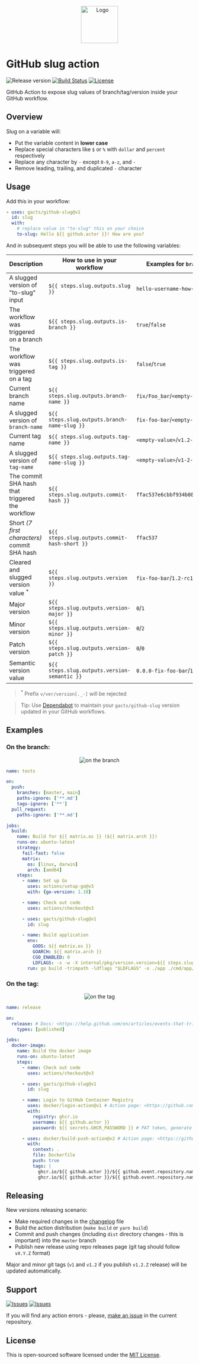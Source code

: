 <p align="center">
  <img src="https://avatars0.githubusercontent.com/u/44036562?s=200&v=4" alt="Logo" width="100" />
</p>

# GitHub slug action

![Release version][badge_release_version]
[![Build Status][badge_build]][link_build]
[![License][badge_license]][link_license]

GitHub Action to expose slug values of branch/tag/version inside your GitHub workflow.

## Overview

Slug on a variable will:

- Put the variable content in **lower case**
- Replace special characters like `$` or `%` with `dollar` and `percent` respectively
- Replace any character by `-` except `0-9`, `a-z`, and `-`
- Remove leading, trailing, and duplicated `-` character

## Usage

Add this in your workflow:

```yaml
- uses: gacts/github-slug@v1
  id: slug
  with:
    # replace value in "to-slug" this on your choice
    to-slug: Hello ${{ github.actor }}! How are you?
```

And in subsequent steps you will be able to use the following variables:

| Description                                     | How to use in your workflow                   | Examples for `branch`/`tag` workflows      |
|-------------------------------------------------|-----------------------------------------------|--------------------------------------------|
| A slugged version of "to-slug" input            | `${{ steps.slug.outputs.slug }}`              | `hello-username-how-are-you`               |
| The workflow was triggered on a branch          | `${{ steps.slug.outputs.is-branch }}`         | `true`/`false`                             |
| The workflow was triggered on a tag             | `${{ steps.slug.outputs.is-tag }}`            | `false`/`true`                             |
| Current branch name                             | `${{ steps.slug.outputs.branch-name }}`       | `fix/Foo_bar`/`<empty-value>`              |
| A slugged version of `branch-name`              | `${{ steps.slug.outputs.branch-name-slug }}`  | `fix-foo-bar`/`<empty-value>`              |
| Current tag name                                | `${{ steps.slug.outputs.tag-name }}`          | `<empty-value>`/`v1.2-rc1_Lorem`           |
| A slugged version of `tag-name`                 | `${{ steps.slug.outputs.tag-name-slug }}`     | `<empty-value>`/`v1-2-rc1-lorem`           |
| The commit SHA hash that triggered the workflow | `${{ steps.slug.outputs.commit-hash }}`       | `ffac537e6cbbf934b08745a378932722df287a53` |
| Short _(7 first characters)_ commit SHA hash    | `${{ steps.slug.outputs.commit-hash-short }}` | `ffac537`                                  |
| Cleared and slugged version value <sup>*</sup>  | `${{ steps.slug.outputs.version }}`           | `fix-foo-bar`/`1.2-rc1-lorem`              |
| Major version                                   | `${{ steps.slug.outputs.version-major }}`     | `0`/`1`                                    |
| Minor version                                   | `${{ steps.slug.outputs.version-minor }}`     | `0`/`2`                                    |
| Patch version                                   | `${{ steps.slug.outputs.version-patch }}`     | `0`/`0`                                    |
| Semantic version value                          | `${{ steps.slug.outputs.version-semantic }}`  | `0.0.0-fix-foo-bar`/`1.2.0-rc1-lorem`      |

> <sup>*</sup> Prefix `v/ver/version[._-]` will be rejected

> Tip: Use [Dependabot][use_dependabot] to maintain your `gacts/github-slug` version updated in your GitHub workflows.

## Examples

### On the branch:

<p align="center">
  <img src="https://hsto.org/webt/ah/qe/_e/ahqe_e03-tvp-whxpn0g6_q_vo8.png" alt="on the branch" />
</p>

```yaml
name: tests

on:
  push:
    branches: [master, main]
    paths-ignore: ['**.md']
    tags-ignore: ['**']
  pull_request:
    paths-ignore: ['**.md']

jobs:
  build:
    name: Build for ${{ matrix.os }} (${{ matrix.arch }})
    runs-on: ubuntu-latest
    strategy:
      fail-fast: false
      matrix:
        os: [linux, darwin]
        arch: [amd64]
    steps:
      - name: Set up Go
        uses: actions/setup-go@v3
        with: {go-version: 1.18}

      - name: Check out code
        uses: actions/checkout@v3

      - uses: gacts/github-slug@v1
        id: slug

      - name: Build application
        env:
          GOOS: ${{ matrix.os }}
          GOARCH: ${{ matrix.arch }}
          CGO_ENABLED: 0
          LDFLAGS: -s -w -X internal/pkg/version.version=${{ steps.slug.outputs.branch-name-slug }}@${{ steps.slug.outputs.commit-hash-short }}
        run: go build -trimpath -ldflags "$LDFLAGS" -o ./app ./cmd/app/
```

### On the tag:

<p align="center">
  <img src="https://hsto.org/webt/y7/pl/ov/y7plovzqsmgjafdbwncrlysiaqm.png" alt="on the tag" />
</p>

```yaml
name: release

on:
  release: # Docs: <https://help.github.com/en/articles/events-that-trigger-workflows#release-event-release>
    types: [published]

jobs:
  docker-image:
    name: Build the docker image
    runs-on: ubuntu-latest
    steps:
      - name: Check out code
        uses: actions/checkout@v3

      - uses: gacts/github-slug@v1
        id: slug

      - name: Login to GitHub Container Registry
        uses: docker/login-action@v1 # Action page: <https://github.com/docker/login-action>
        with:
          registry: ghcr.io
          username: ${{ github.actor }}
          password: ${{ secrets.GHCR_PASSWORD }} # PAT token, generate new: <https://github.com/settings/tokens/new>

      - uses: docker/build-push-action@v2 # Action page: <https://github.com/docker/build-push-action>
        with:
          context: .
          file: Dockerfile
          push: true
          tags: |
            ghcr.io/${{ github.actor }}/${{ github.event.repository.name }}:${{ steps.slug.outputs.version }}
            ghcr.io/${{ github.actor }}/${{ github.event.repository.name }}:latest
```

## Releasing

New versions releasing scenario:

- Make required changes in the [changelog](CHANGELOG.md) file
- Build the action distribution (`make build` or `yarn build`)
- Commit and push changes (including `dist` directory changes - this is important) into the `master` branch
- Publish new release using repo releases page (git tag should follow `vX.Y.Z` format)

Major and minor git tags (`v1` and `v1.2` if you publish `v1.2.Z` release) will be updated automatically.

## Support

[![Issues][badge_issues]][link_issues]
[![Issues][badge_pulls]][link_pulls]

If you will find any action errors - please, [make an issue][link_create_issue] in the current repository.

## License

This is open-sourced software licensed under the [MIT License][link_license].

[badge_build]:https://img.shields.io/github/actions/workflow/status/gacts/github-slug/test.yml?branch=master&maxAge=30
[badge_release_version]:https://img.shields.io/github/release/gacts/github-slug.svg?maxAge=30
[badge_license]:https://img.shields.io/github/license/gacts/github-slug.svg?longCache=true
[badge_release_date]:https://img.shields.io/github/release-date/gacts/github-slug.svg?maxAge=180
[badge_commits_since_release]:https://img.shields.io/github/commits-since/gacts/github-slug/latest.svg?maxAge=45
[badge_issues]:https://img.shields.io/github/issues/gacts/github-slug.svg?maxAge=45
[badge_pulls]:https://img.shields.io/github/issues-pr/gacts/github-slug.svg?maxAge=45

[link_build]:https://github.com/gacts/github-slug/actions
[link_license]:https://github.com/gacts/github-slug/blob/master/LICENSE
[link_issues]:https://github.com/gacts/github-slug/issues
[link_create_issue]:https://github.com/gacts/github-slug/issues/new
[link_pulls]:https://github.com/gacts/github-slug/pulls

[use_dependabot]:https://docs.github.com/en/code-security/supply-chain-security/keeping-your-dependencies-updated-automatically/keeping-your-actions-up-to-date-with-dependabot
